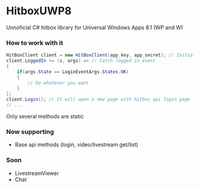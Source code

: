 # HitboxUWP8
Unnoficial C# hitbox library for Universal Windows Apps 8.1 (WP and W)

### How to work with it
```cs
HitBoxClient client = new HitBoxClient(app_key, app_secret); // Initialize main class with your key and secret
client.LoggedIn += (s, args) => // Catch logged in event
{
	if(args.State == LoginEventArgs.States.OK)
	{
		// Do whatever you want
	}
};
client.Login(); // It will open a new page with hitbox api login page
// ...
```
Only several methods are static


### Now supporting
* Base api methods (login, video/livestream get/list)

### Soon
* LivestreamViewer
* Chat